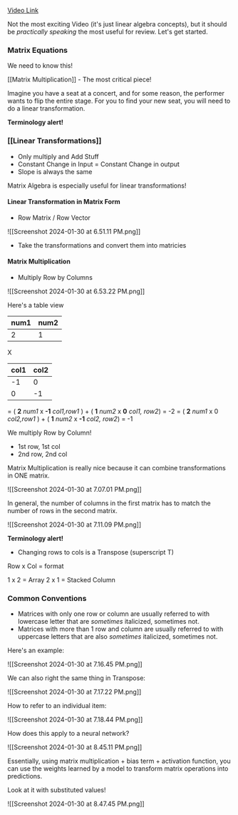 [Video Link](https://www.youtube.com/watch?v=ZTt9gsGcdDo)

Not the most exciting Video (it's just linear algebra concepts), but it should be *practically speaking* the most useful for review. Let's get started.

### Matrix Equations

We need to know this!

[[Matrix Multiplication]] - The most critical piece!

Imagine you have a seat at a concert, and for some reason, the performer wants to flip the entire stage. For you to find your new seat, you will need to do a linear transformation.

**Terminology alert!** 
### [[Linear Transformations]]
- Only multiply and Add Stuff
- Constant Change in Input = Constant Change in output
- Slope is always the same

Matrix Algebra is especially useful for linear transformations!
#### Linear Transformation in Matrix Form
- Row Matrix / Row Vector

![[Screenshot 2024-01-30 at 6.51.11 PM.png]]

- Take the transformations and convert them into matricies

#### Matrix Multiplication
- Multiply Row by Columns

![[Screenshot 2024-01-30 at 6.53.22 PM.png]]

Here's a table view

| num1 | num2 |
| --- | --- |
| 2 | 1 |

X

| col1 | col2 |
| ---- | ---- |
| -1 | 0 |
| 0 | -1 |

= ( **2** *num1* x **-1** *col1,row1* ) + ( **1** *num2* x **0** *col1, row2*) = -2
= ( **2** *num1* x 0 *col2,row1* ) + ( **1** *num2* x **-1** *col2, row2*) = -1

We multiply Row by Column!
- 1st row, 1st col
- 2nd row, 2nd col

Matrix Multiplication is really nice because it can combine transformations in ONE matrix.

![[Screenshot 2024-01-30 at 7.07.01 PM.png]]

In general, the number of columns in the first matrix has to match the number of rows in the second matrix.

![[Screenshot 2024-01-30 at 7.11.09 PM.png]]

**Terminology alert!** 
- Changing rows to cols is a Transpose (superscript T)

Row x Col = format

1 x 2 = Array
2 x 1 = Stacked Column

### Common Conventions

- Matrices with only one row or column are usually referred to with lowercase letter that are *sometimes* italicized, sometimes not.
- Matrices with more than 1 row and column are usually referred to with uppercase letters that are also *sometimes* italicized, sometimes not.

Here's an example:

![[Screenshot 2024-01-30 at 7.16.45 PM.png]]

We can also right the same thing in Transpose:

![[Screenshot 2024-01-30 at 7.17.22 PM.png]]

How to refer to an individual item:

![[Screenshot 2024-01-30 at 7.18.44 PM.png]]

How does this apply to a neural network?


![[Screenshot 2024-01-30 at 8.45.11 PM.png]]

Essentially, using matrix multiplication + bias term + activation function, you can use the weights learned by a model to transform matrix operations into predictions.

Look at it with substituted values!

![[Screenshot 2024-01-30 at 8.47.45 PM.png]]